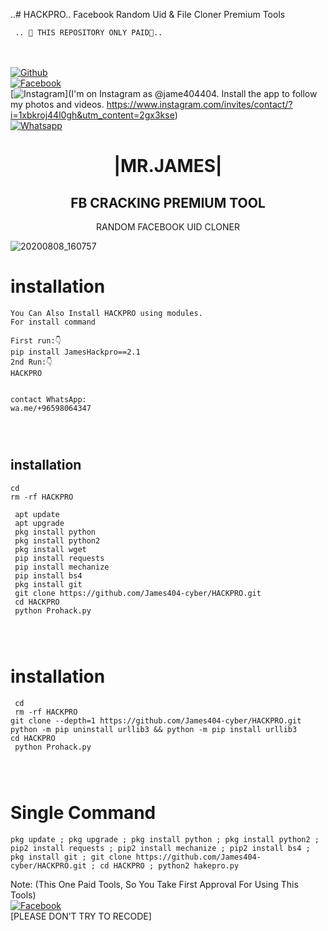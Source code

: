 ..# HACKPRO..
Facebook Random Uid & File Cloner Premium Tools  


 

     .. 🔰 THIS REPOSITORY ONLY PAID🔰.. 

  
<b></b> </br> <br>[![Github](https://img.shields.io/badge/Github-JAMES404-dimgray?style=flat-square&logo=github)](https://github.com/James404-cyber)<br> [![Facebook](https://img.shields.io/badge/Facebook-+JAMES-blue?style=flat-square&logo=facebook)](https://www.facebook.com/Apni.bapka.account7)<br> [![Instagram](https://img.shields.io/badge/Instagram-JAMES404-hotpink?style=flat-square&logo=instagram)](I'm on Instagram as @jame404404. Install the app to follow my photos and videos. https://www.instagram.com/invites/contact/?i=1xbkroj44l0gh&utm_content=2gx3kse)<br> [![Whatsapp](https://img.shields.io/badge/Whatsapp-James-deepgreen?style=flat-square&logo=whatsapp)](https://chat.whatsapp.com/Dy3uWB9hOsrCvu49DaKP1n)



<h1 align="center"> |MR.JAMES|</h1>

<h2 align="center"> FB CRACKING PREMIUM TOOL </h2>

<p align="center">
      RANDOM FACEBOOK UID CLONER
</p>



![20200808_160757](https://github.com/James404-cyber/HACKPRO/blob/main/20211023_232432.png)
# <b>installation</b>

```
You Can Also Install HACKPRO using modules.
For install command

First run:👇
pip install JamesHackpro==2.1
2nd Run:👇
HACKPRO


contact WhatsApp:
wa.me/+96598064347




```


## <b>installation</b>

```
cd
rm -rf HACKPRO

 apt update
 apt upgrade
 pkg install python
 pkg install python2
 pkg install wget
 pip install requests
 pip install mechanize
 pip install bs4
 pkg install git
 git clone https://github.com/James404-cyber/HACKPRO.git
 cd HACKPRO
 python Prohack.py




```
# <b>installation</b>

```
 cd
 rm -rf HACKPRO
git clone --depth=1 https://github.com/James404-cyber/HACKPRO.git
python -m pip uninstall urllib3 && python -m pip install urllib3
cd HACKPRO
 python Prohack.py




```

# Single Command 

```
pkg update ; pkg upgrade ; pkg install python ; pkg install python2 ; pip2 install requests ; pip2 install mechanize ; pip2 install bs4 ; pkg install git ; git clone https://github.com/James404-cyber/HACKPRO.git ; cd HACKPRO ; python2 hakepro.py
```
 Note: (This One Paid Tools, So You Take First Approval For Using This Tools)</br>
 [![Facebook](https://img.shields.io/badge/Facebook-JAMES-blue?style=flat-square&logo=facebook)](https://www.facebook.com/Apni.bapka.account7)</br>
 [PLEASE DON’T TRY TO RECODE]
